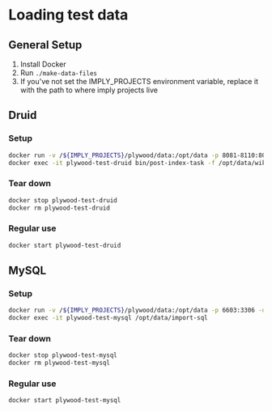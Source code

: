 # Loading test data
## General Setup

1. Install Docker
1. Run `./make-data-files`
1. If you've not set the IMPLY_PROJECTS environment variable, replace it with the path to where imply projects live

## Druid 

### Setup

```bash
docker run -v /${IMPLY_PROJECTS}/plywood/data:/opt/data -p 8081-8110:8081-8110 -p 8200:8200 -p 9095:9095 -d --name plywood-test-druid imply/imply
docker exec -it plywood-test-druid bin/post-index-task -f /opt/data/wikipedia-index.json
```

### Tear down

```bash
docker stop plywood-test-druid
docker rm plywood-test-druid
```

### Regular use

```bash
docker start plywood-test-druid
```

## MySQL

### Setup

```bash
docker run -v /${IMPLY_PROJECTS}/plywood/data:/opt/data -p 6603:3306 -d --name plywood-test-mysql -e MYSQL_ALLOW_EMPTY_PASSWORD='true' -d mysql/mysql-server:5.7
docker exec -it plywood-test-mysql /opt/data/import-sql
```

### Tear down

```bash
docker stop plywood-test-mysql
docker rm plywood-test-mysql
```

### Regular use

```bash
docker start plywood-test-mysql
```
